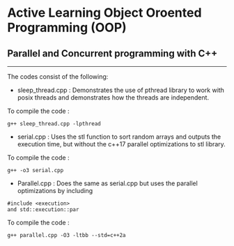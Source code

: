 <!-- Documentation to compile the following codes -->

# Active Learning Object Oroented Programming (OOP)

## Parallel and Concurrent programming with C++


----------------------------------------------------------------

The codes consist of the following: 

- sleep_thread.cpp : Demonstrates the use of pthread library to work with posix threads and demonstrates how the threads are independent. 

To compile the code :
```
g++ sleep_thread.cpp -lpthread
```

- serial.cpp : Uses the stl function to sort random arrays and outputs the execution time, but without the c++17 parallel optimizations to stl library.

To compile the code :
```
g++ -o3 serial.cpp
```

- Parallel.cpp : Does the same as serial.cpp but uses the parallel optimizations by including 
```
#include <execution>
and std::execution::par
```

To compile the code :
```
g++ parallel.cpp -O3 -ltbb --std=c++2a
```




